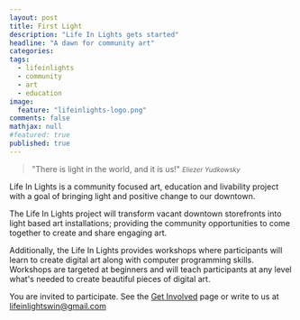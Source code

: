```yaml
---
layout: post
title: First Light
description: "Life In Lights gets started"
headline: "A dawn for community art"
categories: 
tags: 
  - lifeinlights
  - community
  - art
  - education
image: 
  feature: "lifeinlights-logo.png"
comments: false
mathjax: null
#featured: true
published: true
---
```


>&quot;There is light in the world, and it is us!&quot;
><small><cite title="Eliezer Yudkowsky">Eliezer Yudkowsky</cite></small>

Life In Lights is a community focused art, education and livability project with a goal of bringing light and positive change to our downtown.

The Life In Lights project will transform vacant downtown storefronts into light based art installations; providing the community opportunities to come together to create and share engaging art.

Additionally, the Life In Lights provides workshops where participants will learn to create digital art along with computer programming skills. Workshops are targeted at beginners and will teach participants at any level what's needed to create beautiful pieces of digital art. 

You are invited to participate. See the [Get Involved](/get-involved) page or write to us at [lifeinlightswin@gmail.com](mailto:lifeinlightswin@gmail.com)
